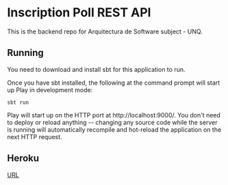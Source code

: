 # Inscription Poll REST API

This is the backend repo for Arquitectura de Software subject - UNQ.

## Running

You need to download and install sbt for this application to run.

Once you have sbt installed, the following at the command prompt will start up Play in development mode:

```
sbt run
```

Play will start up on the HTTP port at http://localhost:9000/.   You don't need to deploy or reload anything -- changing any source code while the server is running will automatically recompile and hot-reload the application on the next HTTP request. 

## Heroku

[URL](https://murmuring-beyond-94607.herokuapp.com/v1/careers)
